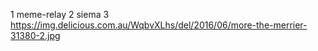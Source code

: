 1 meme-relay
2 siema
3 https://img.delicious.com.au/WqbvXLhs/del/2016/06/more-the-merrier-31380-2.jpg
